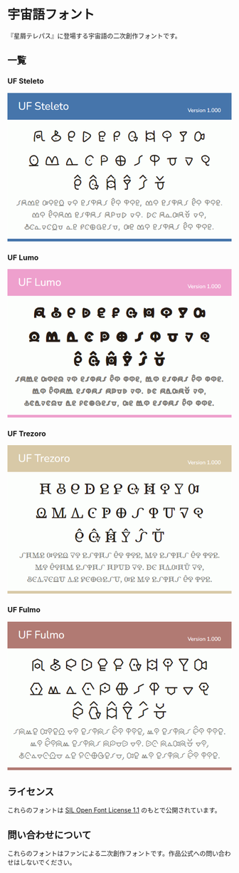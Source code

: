 # 宇宙語フォント

『星屑テレパス』に登場する宇宙語の二次創作フォントです。

## 一覧

### UF Steleto

![](./assets/preview-uf-steleto.png)

### UF Lumo

![](./assets/preview-uf-lumo.png)

### UF Trezoro

![](./assets/preview-uf-trezoro.png)


### UF Fulmo

![](./assets/preview-uf-fulmo.png)

## ライセンス

これらのフォントは [SIL Open Font License 1.1](https://licenses.opensource.jp/OFL-1.1/OFL-1.1.html) のもとで公開されています。

## 問い合わせについて

これらのフォントはファンによる二次創作フォントです。作品公式への問い合わせはしないでください。
